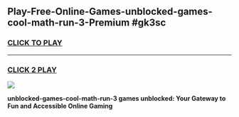 
## Play-Free-Online-Games-unblocked-games-cool-math-run-3-Premium #gk3sc
<h3>
<a href="https://premium.freeplayer.one?title=unblocked-games-cool-math-run-3&ref=8M">CLICK TO PLAY</a></h3>
<hr>

<h3>
<a href="https://premium.freeplayer.one?title=unblocked-games-cool-math-run-3&ref=8M">CLICK 2 PLAY</a>
  
</h3>

<a href="https://premium.freeplayer.one?title=unblocked-games-cool-math-run-3&ref=8M"><img src="https://clearcache.store/games.png"></a>


**unblocked-games-cool-math-run-3 games unblocked: Your Gateway to Fun and Accessible Online Gaming**

